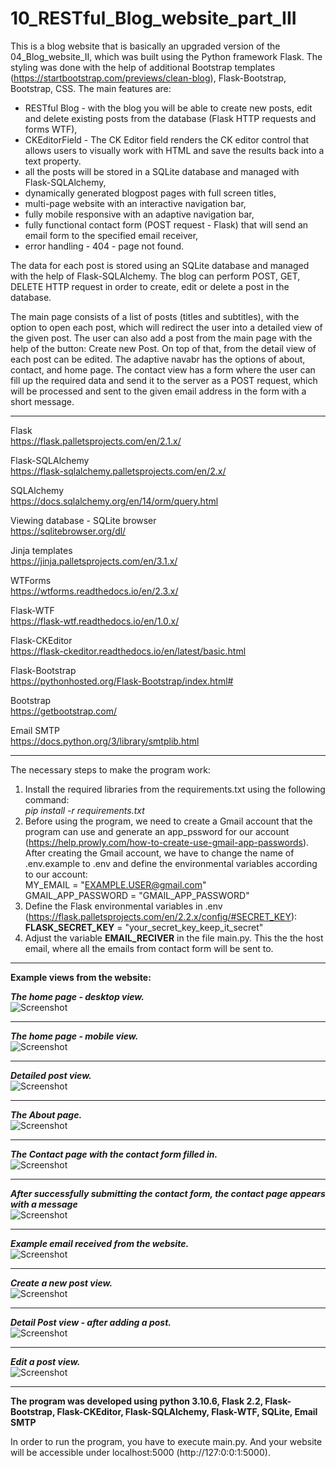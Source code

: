 # 10_RESTful_Blog_website_part_III

This is a blog website that is basically an upgraded version of the 04_Blog_website_II, which was built using the Python framework Flask. The styling was done with the help of additional Bootstrap templates (https://startbootstrap.com/previews/clean-blog), Flask-Bootstrap, Bootstrap, CSS. The main features are:</br>
- RESTful Blog - with the blog you will be able to create new posts, edit and delete existing posts from the database (Flask HTTP requests and forms WTF),</br>
- CKEditorField - The CK Editor field renders the CK editor control that allows users to visually work with HTML and save the results back into a text property.</br>
- all the posts will be stored in a SQLite database and managed with Flask-SQLAlchemy,</br>
- dynamically generated blogpost pages with full screen titles,</br>
- multi-page website with an interactive navigation bar,</br>
- fully mobile responsive with an adaptive navigation bar,</br>
- fully functional contact form (POST request - Flask) that will send an email form to the specified email receiver,</br>
- error handling - 404 - page not found.</br>


The data for each post is stored using an SQLite database and managed with the help of Flask-SQLAlchemy.
The blog can perform POST, GET, DELETE HTTP request in order to create, edit or delete a post in the database.


The main page consists of a list of posts (titles and subtitles), with the option to open each post, which will redirect the user into a detailed view of the given post. The user can also add a post from the main page with the help of the button: Create new Post. On top of that, from the detail view of each post can be edited.
The adaptive navabr has the options of about, contact, and home page. The contact view has a form where the user can fill up the required data and send it to the server as a POST request, which will be processed and sent to the given email address in the form with a short message.


---

Flask</br>
https://flask.palletsprojects.com/en/2.1.x/</br>

Flask-SQLAlchemy</br>
https://flask-sqlalchemy.palletsprojects.com/en/2.x/</br>

SQLAlchemy</br>
https://docs.sqlalchemy.org/en/14/orm/query.html </br>

Viewing database - SQLite browser </br>
https://sqlitebrowser.org/dl/ </br>

Jinja templates</br>
https://jinja.palletsprojects.com/en/3.1.x/</br>

WTForms</br>
https://wtforms.readthedocs.io/en/2.3.x/</br>

Flask-WTF</br>
https://flask-wtf.readthedocs.io/en/1.0.x/</br>

Flask-CKEditor</br>
https://flask-ckeditor.readthedocs.io/en/latest/basic.html</br>

Flask-Bootstrap</br>
https://pythonhosted.org/Flask-Bootstrap/index.html#</br>

Bootstrap </br>
https://getbootstrap.com/ </br>

Email SMTP </br>
https://docs.python.org/3/library/smtplib.html </br>


---

The necessary steps to make the program work:</br>
1. Install the required libraries from the requirements.txt using the following command: </br>
*pip install -r requirements.txt*</br>
2. Before using the program, we need to create a Gmail account that the program can use and generate an app_pssword for our account (https://help.prowly.com/how-to-create-use-gmail-app-passwords). After creating the Gmail account, we have to change the name of .env.example to .env and define the environmental variables according to our account:</br>
MY_EMAIL = "EXAMPLE.USER@gmail.com"</br>
GMAIL_APP_PASSWORD = "GMAIL_APP_PASSWORD"</br>
3. Define the Flask environmental variables in .env (https://flask.palletsprojects.com/en/2.2.x/config/#SECRET_KEY):</br>
**FLASK_SECRET_KEY** = "your_secret_key_keep_it_secret"</br>
4. Adjust the variable **EMAIL_RECIVER** in the file main.py. This the the host email, where all the emails from contact form will be sent to.



---

**Example views from the website:**</br>


***The home page - desktop view.***</br>
![Screenshot](docs/img/01-Home_page_desktop.png)</br>

---

***The home page - mobile view.***</br>
![Screenshot](docs/img/02-Home_page_mobile.png)</br>

---

***Detailed post view.***</br>
![Screenshot](docs/img/03_detailed_post_view.png)</br>

---

***The About page.***</br>
![Screenshot](docs/img/04_about_view.png)</br>

---

***The Contact page with the contact form filled in.***</br>
![Screenshot](docs/img/05_contact_view_and_filled_form.png)</br>

---

***After successfully submitting the contact form, the contact page appears with a message***</br>
![Screenshot](docs/img/06_contact_view_after_data_sent.png)</br>

---

***Example email received from the website.***</br>
![Screenshot](docs/img/07_email_recived.png)</br>

---

***Create a new post view.***</br>
![Screenshot](docs/img/08_Create_New_Post_View.png)</br>

---

***Detail Post view - after adding a post.***</br>
![Screenshot](docs/img/09_Detail_Post_View_after_adding.png)</br>

---

***Edit a post view.***</br>
![Screenshot](docs/img/10_Edit_Post_view.png)</br>

---

**The program was developed using python 3.10.6, Flask 2.2, Flask-Bootstrap, Flask-CKEditor, Flask-SQLAlchemy, Flask-WTF, SQLite, Email SMTP**


In order to run the program, you have to execute main.py.
And your website will be accessible under localhost:5000 (http://127:0:0:1:5000).